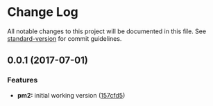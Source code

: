 # Change Log

All notable changes to this project will be documented in this file. See [standard-version](https://github.com/conventional-changelog/standard-version) for commit guidelines.

<a name="0.0.1"></a>
## 0.0.1 (2017-07-01)


### Features

* **pm2:** initial working version ([157cfd5](https://github.com/acburdine/ghost-cli-pm2/commit/157cfd5))
